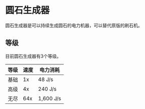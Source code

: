 # 圆石生成器

圆石生成器是可以持续生成圆石的电力机器，可以替代原版的刷石机。

## 等级

目前圆石生成器有3个等级。

| 等级 | 速度 | 电力消耗 |
| ---- | --- | ------ |
| 基础 | 1x | 48 J/s |
| 高级 | 4x | 240 J/s |
| 无尽 | 64x | 1,600 J/s |
